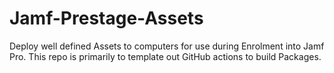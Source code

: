 # Jamf-Prestage-Assets
Deploy well defined Assets to computers for use during Enrolment into Jamf Pro. This repo is primarily to template out GitHub actions to build Packages.
